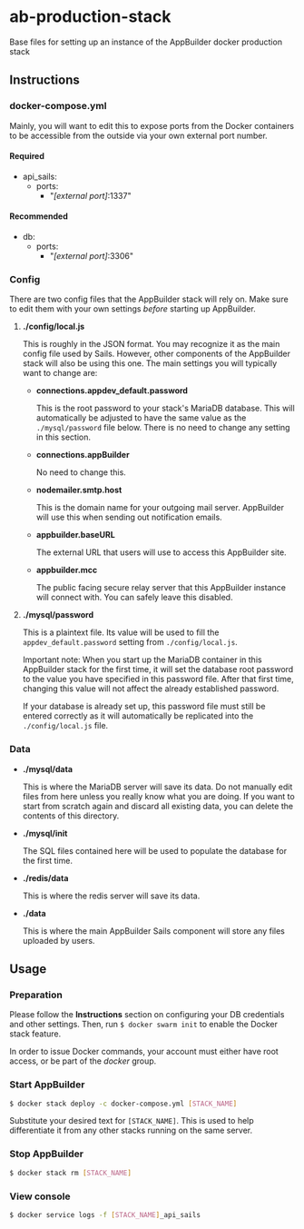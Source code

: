 # ab-production-stack
Base files for setting up an instance of the AppBuilder docker production stack


## Instructions

### docker-compose.yml

  Mainly, you will want to edit this to expose ports from the Docker containers
  to be accessible from the outside via your own external port number.

#### **Required**
  - api_sails:
    - ports:
        - "*[external port]*:1337"

#### **Recommended**
  - db:
    - ports:
        - "*[external port]*:3306"


### Config

  There are two config files that the AppBuilder stack will rely on.
  Make sure to edit them with your own settings *before* starting up 
  AppBuilder.

1. **./config/local.js**

    This is roughly in the JSON format. You may recognize it as the main config
    file used by Sails. However, other components of the AppBuilder stack will
    also be using this one. The main settings you will typically want to change 
    are:
  
    * **connections.appdev_default.password**
    
      This is the root password to your stack's MariaDB database. This will 
      automatically be adjusted to have the same value as the `./mysql/password` 
      file below. There is no need to change any setting in this section.
    
    * **connections.appBuilder**
    
      No need to change this.
    
    * **nodemailer.smtp.host**
    
      This is the domain name for your outgoing mail server. AppBuilder will use 
      this when sending out notification emails.
    
    * **appbuilder.baseURL**
    
      The external URL that users will use to access this AppBuilder site.
    
    * **appbuilder.mcc**
    
      The public facing secure relay server that this AppBuilder instance 
      will connect with. You can safely leave this disabled.

2. **./mysql/password**

    This is a plaintext file. Its value will be used to fill
    the `appdev_default.password` setting from `./config/local.js`.
    
    Important note: When you start up the MariaDB container in this AppBuilder 
    stack for the first time, it will set the database root password to the
    value you have specified in this password file. After that first time, 
    changing this value will not affect the already established password.
    
    If your database is already set up, this password file must still be
    entered correctly as it will automatically be replicated into the 
    `./config/local.js` file.


### Data

  * **./mysql/data**

    This is where the MariaDB server will save its data. Do not manually edit
    files from here unless you really know what you are doing. If you want to
    start from scratch again and discard all existing data, you can delete the
    contents of this directory.

  * **./mysql/init**

    The SQL files contained here will be used to populate the database for the
    first time.

  * **./redis/data**

    This is where the redis server will save its data.

  * **./data**

    This is where the main AppBuilder Sails component will store any files uploaded
    by users.


## Usage

### Preparation

  Please follow the **Instructions** section on configuring your DB credentials
  and other settings. Then, run `$ docker swarm init` to enable the Docker 
  stack feature.
    
  In order to issue Docker commands, your account must either have root access,
  or be part of the *docker* group.

### Start AppBuilder

```sh
$ docker stack deploy -c docker-compose.yml [STACK_NAME]
```
  Substitute your desired text for `[STACK_NAME]`. This is used to help
  differentiate it from any other stacks running on the same server.

### Stop AppBuilder

```sh
$ docker stack rm [STACK_NAME]
```

### View console

```sh
$ docker service logs -f [STACK_NAME]_api_sails
```

